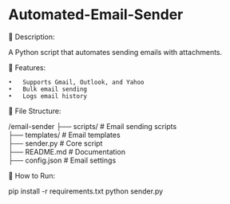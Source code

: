 # Automated-Email-Sender


📌 Description:

A Python script that automates sending emails with attachments.

📜 Features:

	•	Supports Gmail, Outlook, and Yahoo
	•	Bulk email sending
	•	Logs email history

📂 File Structure:

/email-sender
 ├── scripts/       # Email sending scripts  
 ├── templates/     # Email templates  
 ├── sender.py      # Core script  
 ├── README.md      # Documentation  
 ├── config.json    # Email settings  

🚀 How to Run:

pip install -r requirements.txt
python sender.py

